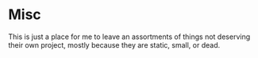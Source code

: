 Misc
====

This is just a place for me to leave an assortments of things not deserving their own project, mostly because they are static, small, or dead.